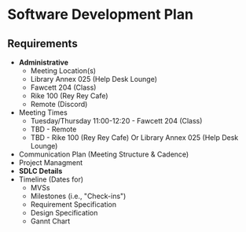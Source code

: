 # Software Development Plan

## Requirements
* **Administrative**
  * Meeting Location(s)
   * Library Annex 025 (Help Desk Lounge)
   * Fawcett 204 (Class)
   * Rike 100 (Rey Rey Cafe)
   * Remote (Discord)
 * Meeting Times
   * Tuesday/Thursday 11:00-12:20 - Fawcett 204 (Class)
   * TBD - Remote
   * TBD - Rike 100 (Rey Rey Cafe) Or Library Annex 025 (Help Desk Lounge)
  * Communication Plan (Meeting Structure & Cadence)
  * Project Managment
* **SDLC Details**
* Timeline (Dates for)
  * MVSs
  * Milestones (i.e., "Check-ins")
  * Requirement Specification
  * Design Specification
  * Gannt Chart
